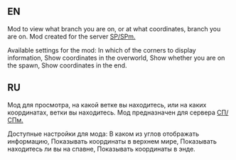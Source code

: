 ## EN
Mod to view what branch you are on, or at what coordinates, branch you are on. Mod created for the server [SP/SPm.](https://spworlds.ru) 


Available settings for the mod: In which of the corners to display information, Show coordinates in the overworld, Show whether you are on the spawn, Show coordinates in the end.

## RU
Мод для просмотра, на какой ветке вы находитесь, или на каких координатах, ветки вы находитесь. Мод предназначен для сервера [СП/СПм.](https://spworlds.ru) 

Доступные настройки для мода: В каком из углов отображать информацию, Показывать координаты в верхнем мире, Показывать находитесь ли вы на спавне, Показывать координаты в энде.
